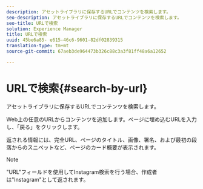 ```yaml
---
description: アセットライブラリに保存するURLでコンテンツを検索します。
seo-description: アセットライブラリに保存するURLでコンテンツを検索します。
seo-title: URLで検索
solution: Experience Manager
title: URLで検索
uuid: 45be6a85- e615-46c6-9601-82df02839315
translation-type: tm+mt
source-git-commit: 67aeb3de964473b326c88c3a3f81ff48a6a12652

---
```



# URLで検索{#search-by-url}

アセットライブラリに保存するURLでコンテンツを検索します。

Web上の任意のURLからコンテンツを追加します。ページに埋め込むURLを入力し、「戻る」をクリックします。

返される情報には、完全URL、ページのタイトル、画像、署名、および最初の段落からのスニペットなど、ページのカード概要が表示されます。

>[!NOTE]
>
>&quot;URL&quot;フィールドを使用してInstagram検索を行う場合、作成者は&quot;Instagram&quot;として返されます。

